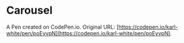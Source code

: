 # Carousel

A Pen created on CodePen.io. Original URL: [https://codepen.io/karl-white/pen/poEyvpN](https://codepen.io/karl-white/pen/poEyvpN).


